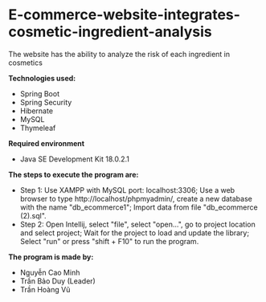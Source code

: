 # E-commerce-website-integrates-cosmetic-ingredient-analysis
The website has the ability to analyze the risk of each ingredient in cosmetics

**Technologies used:**
- Spring Boot
- Spring Security
- Hibernate
- MySQL
- Thymeleaf

**Required environment**
- Java SE Development Kit 18.0.2.1

**The steps to execute the program are:**
- Step 1: Use XAMPP with MySQL port: localhost:3306;
          Use a web browser to type http://localhost/phpmyadmin/, create a new database with the name "db_ecommerce1";
          Import data from file "db_ecommerce (2).sql".
- Step 2: Open Intellij, select "file", select "open...", go to project location and select project;
          Wait for the project to load and update the library;
          Select "run" or press "shift + F10" to run the program.

**The program is made by:**
- Nguyễn Cao Minh
- Trần Bảo Duy (Leader)
- Trần Hoàng Vũ
